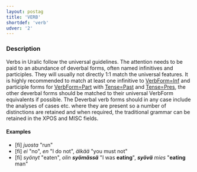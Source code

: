 ```yaml
---
layout: postag
title: 'VERB'
shortdef: 'verb'
udver: '2'
---
```


### Description

Verbs in Uralic follow the universal guidelines. The attention needs to be paid
to an abundance of deverbal forms, often named infinitives and participles. They
will usually not directly 1:1 match the universal features. It is highly
recommended to match at least one infinitive to [VerbForm=Inf]() and participle
forms for [VerbForm=Part]() with [Tense=Past]() and [Tense=Pres](), the other
deverbal forms should be matched to their universal VerbForm equivalents if
possible. The Deverbal verb forms should in any case include the analyses of
cases etc. where they are present so a number of distinctions are retained and
when required, the traditional grammar can be retained in the XPOS and MISC
fields.

#### Examples

* [fi] _juosta_ "run"
* [fi] _ei_ "no", _en_ "I do not", _älkää_ "you must not"
* [fi] _syönyt_ "eaten", _olin <b>syömässä</b>_ "I was <b>eating</b>",
  _<b>syövä</b> mies_ "<b>eating</b> man"

<!-- Interlanguage links updated So kvě 14 19:01:59 CEST 2022 -->

